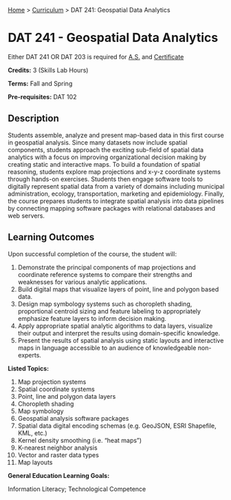 [Home](../) > [Curriculum](index.html) > DAT 241: Geospatial Data Analytics 

# DAT 241 - Geospatial Data Analytics 

Either DAT 241 OR DAT 203 is required for [A.S.](as_curriculum.md) and [Certificate](cert_curriculum.md)

**Credits:** 3 (Skills Lab Hours)

**Terms:** Fall and Spring

**Pre-requisites:** DAT 102

## Description

Students assemble, analyze and present map-based data in this first course in geospatial analysis. Since many datasets now include spatial components, students approach the exciting sub-field of spatial data analytics with a focus on improving organizational decision making by creating static and interactive maps. To build a foundation of spatial reasoning, students explore map projections and x-y-z coordinate systems through hands-on exercises. Students then engage software tools to digitally represent spatial data from a variety of domains including municipal administration, ecology, transportation, marketing and epidemiology. Finally, the course prepares students to integrate spatial analysis into data pipelines by connecting mapping software packages with relational databases and web servers.


## Learning Outcomes

Upon successful completion of the course, the student will:

1. Demonstrate the principal components of map projections and coordinate reference systems to compare their strengths and weaknesses for various analytic applications.
2. Build digital maps that visualize layers of point, line and polygon based data.
3. Design map symbology systems such as choropleth shading, proportional centroid sizing and feature labeling to appropriately emphasize feature layers to inform decision making.
4. Apply appropriate spatial analytic algorithms to data layers, visualize their output and interpret the results using domain-specific knowledge.
5. Present the results of spatial analysis using static layouts and interactive maps in language accessible to an audience of knowledgeable non-experts.


**Listed Topics:**

1. Map projection systems
2. Spatial coordinate systems
3. Point, line and polygon data layers
4. Choropleth shading
5. Map symbology
6. Geospatial analysis software packages
7. Spatial data digital encoding schemas (e.g. GeoJSON, ESRI Shapefile, KML, etc.)
8. Kernel density smoothing (i.e. “heat maps”)
9. K-nearest neighbor analysis
10. Vector and raster data types
11. Map layouts


**General Education Learning Goals:**

Information Literacy; Technological Competence